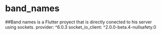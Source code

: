# band_names

##Band names is a Flutter proyect that is directly conected to his server using sockets.
  provider: ^6.0.3
  socket_io_client: ^2.0.0-beta.4-nullsafety.0
  